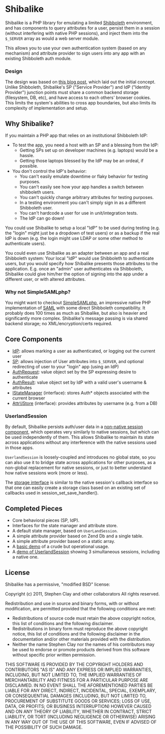 # Shibalike

Shibalike is a PHP library for emulating a limited [Shibboleth](http://en.wikipedia.org/wiki/Shibboleth_%28Internet2%29)
environment, and has components to query attributes for a user, persist them in a session (without interfering with native PHP sessions), and inject them into the `$_SERVER` array as would a web server module.

This allows you to use your own authentication system (based on any mechanism) and
attribute provider to sign users into any app with an existing Shibboleth auth module.

### Design

The design was based on [this blog post](http://www.mrclay.org/2011/04/16/shibalike-a-php-emulation-of-a-shibboleth-environment/), which laid out the initial concept. Unlike Shibboleth, Shibalike's SP ("Service Provider") and IdP ("Identity Provider") junction points must share a common backend storage (filesystem, DB, etc), and have access to each others' browser cookies. This limits the system's abilities to cross app boundaries, but also limits its complexity of implementation and setup.

## Why Shibalike?

If you maintain a PHP app that relies on an institutional Shibboleth IdP:

* To test the app, you need a host with an SP and a blessing from the IdP:
  * Getting SPs set up on developer machines (e.g. laptops) would be a hassle.
  * Getting those laptops blessed by the IdP may be an ordeal, if possible.
* You don't control the IdP's behavior:
  * You can't easily emulate downtime or flaky behavior for testing purposes.
  * You can't easily see how your app handles a switch between shibboleth users.
  * You can't quickly change arbitrary attributes for testing purposes.
  * In a testing environment you can't simply sign in as a different Shibboleth user.
  * You can't hardcode a user for use in unit/integration tests.
  * The IdP can go down!

You could use Shibalike to setup a local "IdP" to be used during testing (e.g. the "login"
might just be a dropdown of test users) or as a backup if the real IdP is down (e.g. the 
login might use LDAP or some other method to authenticate users).

You could even use Shibalike as an adapter between an app and a real Shibboleth system:
Your local "IdP" would use Shibboleth to authenticate users, but you would specify how 
Shibalike presents those attributes to the application. E.g. once
an "admin" user authenticates via Shibboleth, Shibalike could give him/her the option
of signing into the app under a different user, or with altered attributes.

### Why not SimpleSAMLphp?

You might want to checkout [SimpleSAMLphp](http://simplesamlphp.org/), an impressive native PHP implementation of [SAML](http://en.wikipedia.org/wiki/Security_Assertion_Markup_Language) with some direct Shibboleth compatibility. It probably does 100 times as much as Shibalike, but also is heavier and significantly more complex. Shibalike's message passing is via shared backend storage; no XML/encryption/certs required.

## Core Components

* [IdP](https://github.com/mrclay/shibalike/blob/master/src/Shibalike/IdP.php): allows marking a user as authenticated, or logging out the current user
* [SP](https://github.com/mrclay/shibalike/blob/master/src/Shibalike/SP.php): allows injection of User attributes into `$_SERVER`, and optional redirecting of user to your "login" app (using an IdP)
* [AuthRequest](https://github.com/mrclay/shibalike/blob/master/src/Shibalike/AuthRequest.php): value object set by the SP expressing desire to authenticate
* [AuthResult](https://github.com/mrclay/shibalike/blob/master/src/Shibalike/AuthResult.php): value object set by IdP with a valid user's username & attributes
* [IStateManager](https://github.com/mrclay/shibalike/blob/master/src/Shibalike/IStateManager.php) (interface): stores Auth* objects associated with the current browser
* [Attr\IStore](https://github.com/mrclay/shibalike/blob/master/src/Shibalike/Attr/IStore.php) (interface): provides attributes by username (e.g. from a DB)

### UserlandSession

By default, Shibalike persists auth/user data in a 
[non-native session component](https://github.com/mrclay/shibalike/blob/master/src/Shibalike/Util/UserlandSession.php),
which operates very similarly to native sessions, but which can be used independently of 
them. This allows Shibalike to maintain its state across applications without any 
interference with the native sessions used in those apps.

`UserlandSession` is loosely-coupled and introduces no global state, so you can also use it
to bridge state across applications for other purposes, as a non-global replacement for 
native sessions, or just to better understand how native sessions work (more or less).

The [storage interface](https://github.com/mrclay/shibalike/blob/master/src/Shibalike/Util/UserlandSession/IStorage.php)
is similar to the native session's callback interface so that one can easily create a storage 
class based on an existing set of callbacks used in session_set_save_handler().

## Completed Pieces

* Core behavioral pieces (SP, IdP).
* Interfaces for the state manager and attribute store.
* A default state manager, based on `UserLandSession`.
* A simple attribute provider based on Zend Db and a single table.
* A simple attribute provider based on a static array.
* A [basic demo](https://github.com/mrclay/shibalike/tree/master/examples/basic) of a crude but operational usage.
* A [demo of UserlandSession](https://github.com/mrclay/shibalike/blob/master/examples/UserlandSession/simultaneous.php) showing 3 simultaneous sessions, including a native one.

## License

Shibalike has a permissive, "modified BSD" license:

Copyright (c) 2011, Stephen Clay and other collaborators
All rights reserved.

Redistribution and use in source and binary forms, with or without
modification, are permitted provided that the following conditions are met:

* Redistributions of source code must retain the above copyright notice, this list of conditions and the following disclaimer.
* Redistributions in binary form must reproduce the above copyright notice, this list of conditions and the following disclaimer in the documentation and/or other materials provided with the distribution.
* Neither the name Stephen Clay nor the names of his contributors may be used to endorse or promote products derived from this software without specific prior written permission.

THIS SOFTWARE IS PROVIDED BY THE COPYRIGHT HOLDERS AND CONTRIBUTORS "AS IS" AND
ANY EXPRESS OR IMPLIED WARRANTIES, INCLUDING, BUT NOT LIMITED TO, THE IMPLIED
WARRANTIES OF MERCHANTABILITY AND FITNESS FOR A PARTICULAR PURPOSE ARE
DISCLAIMED. IN NO EVENT SHALL THE AFOREMENTIONED PARTIES BE LIABLE FOR ANY
DIRECT, INDIRECT, INCIDENTAL, SPECIAL, EXEMPLARY, OR CONSEQUENTIAL DAMAGES
(INCLUDING, BUT NOT LIMITED TO, PROCUREMENT OF SUBSTITUTE GOODS OR SERVICES;
LOSS OF USE, DATA, OR PROFITS; OR BUSINESS INTERRUPTION) HOWEVER CAUSED AND
ON ANY THEORY OF LIABILITY, WHETHER IN CONTRACT, STRICT LIABILITY, OR TORT
(INCLUDING NEGLIGENCE OR OTHERWISE) ARISING IN ANY WAY OUT OF THE USE OF THIS
SOFTWARE, EVEN IF ADVISED OF THE POSSIBILITY OF SUCH DAMAGE.